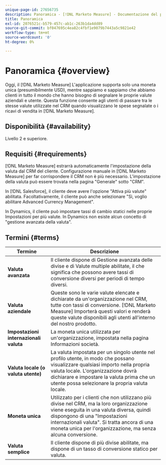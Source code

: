 ```yaml
---
unique-page-id: 27656735
description: Panoramica - [!DNL Marketo Measure] - Documentazione del prodotto
title: Panoramica
exl-id: 2076521c-b579-457c-ab1c-263b1da4dd89
source-git-commit: bf047695c4ea82c4fbf1e9079b7443a5c9821e42
workflow-type: tm+mt
source-wordcount: '0'
ht-degree: 0%

---
```


# Panoramica {#overview}

Oggi, il [!DNL Marketo Measure] L&#39;applicazione supporta solo una moneta unica (presumibilmente USD), mentre sappiamo e sappiamo che abbiamo clienti in tutto il mondo che hanno bisogno di segnalare le proprie valute aziendali e utente. Questa funzione consente agli utenti di passare tra le stesse valute utilizzate nel CRM quando visualizzano le spese segnalate o i ricavi di vendita in [!DNL Marketo Measure].

## Disponibilità {#availability}

Livello 2 e superiore.

## Requisiti {#requirements}

[!DNL Marketo Measure] estrarrà automaticamente l&#39;impostazione della valuta dal CRM del cliente. Configurazione manuale in [!DNL Marketo Measure] per far corrispondere il CRM non è più necessario. L&#39;impostazione della valuta può essere trovata nella pagina &quot;Generale&quot; sotto &quot;CRM&quot;.

In [!DNL Salesforce], il cliente deve avere l&#39;opzione &quot;Attiva più valute&quot; abilitata. Facoltativamente, il cliente può anche selezionare &quot;Sì, voglio abilitare Advanced Currency Management&quot;.

In Dynamics, il cliente può impostare tassi di cambio statici nelle proprie Impostazioni per più valute. In Dynamics non esiste alcun concetto di &quot;gestione avanzata della valuta&quot;.

## Termini {#terms}

| **Termine** | Descrizione |
|---|---|
| **Valuta avanzata** | Il cliente dispone di Gestione avanzata delle divise e di Valute multiple abilitate, il che significa che possono avere tassi di conversione diversi per periodi di tempo diversi. |
| **Valuta aziendale** | Queste sono le varie valute elencate e dichiarate da un&#39;organizzazione nel CRM, tutte con tassi di conversione. [!DNL Marketo Measure] Importerà questi valori e renderà queste valute disponibili agli utenti all&#39;interno del nostro prodotto. |
| **Impostazioni internazionali valuta** | La moneta unica utilizzata per un&#39;organizzazione, impostata nella pagina Informazioni società. |
| **Valuta locale (o valuta utente)** | La valuta impostata per un singolo utente nel profilo utente, in modo che possano visualizzare qualsiasi importo nella propria valuta locale. L&#39;organizzazione dovrà dichiarare e impostare la valuta prima che un utente possa selezionare la propria valuta locale. |
| **Moneta unica** | Utilizzato per i clienti che non utilizzano più divise nel CRM, ma la loro organizzazione viene eseguita in una valuta diversa, quindi dispongono di una &quot;Impostazioni internazionali valuta&quot;. Si tratta ancora di una moneta unica per l&#39;organizzazione, ma senza alcuna conversione. |
| **Valuta semplice** | Il cliente dispone di più divise abilitate, ma dispone di un tasso di conversione statico per valuta. |
